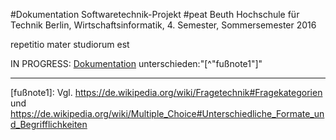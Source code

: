 ﻿#Dokumentation Softwaretechnik-Projekt #peat
Beuth Hochschule für Technik Berlin, Wirtschaftsinformatik, 4. Semester, Sommersemester 2016

repetitio mater studiorum est

IN PROGRESS:
[Dokumentation](https://docs.google.com/document/d/1lXp826fNUOqA218F46cWIHy61nWo_skWwVwSv0FM8x8/edit#heading=h.wftnnu8gfrzr)
unterschieden:"[^"fußnote1"]"

---


[fußnote1]: Vgl. https://de.wikipedia.org/wiki/Fragetechnik#Fragekategorien und https://de.wikipedia.org/wiki/Multiple_Choice#Unterschiedliche_Formate_und_Begrifflichkeiten

